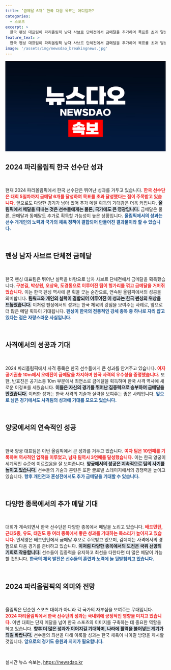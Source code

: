 ```yaml
---
title: ‘금메달 6개’ 한국 다음 목표는 어디일까?
categories:
  - 스포츠
excerpt: >
  한국 펜싱 대표팀이 파리올림픽 남자 사브르 단체전에서 금메달을 추가하며 목표를 초과 달성했다! 현재 금메달 6개로 종합 6위에 오른 한국 선수단, 추가 메달 소식에 기대감이 고조되고 있다.
feature_text: >
  한국 펜싱 대표팀이 파리올림픽 남자 사브르 단체전에서 금메달을 추가하며 목표를 초과 달성했다! 현재 금메달 6개로 종합 6위에 오른 한국 선수단, 추가 메달 소식에 기대감이 고조되고 있다.
image: '/assets/img/newsdao_breakingnews.jpg'
---
```


<p><img src="/assets/img/newsdao_breakingnews.jpg" alt="bookingtag 속보" /></p>

<h2 data-ke-size="size26">2024 파리올림픽 한국 선수단 성과</h2>

<p data-ke-size="size16">&nbsp;</p>

<p>현재 2024 파리올림픽에서 한국 선수단은 뛰어난 성과를 거두고 있습니다. <b><span style="color: #ee2323;">한국 선수단은 대회 5일차까지 금메달 6개를 달성하여 목표를 초과 달성했다는 점이 주목받고 있습니다.</span></b> 앞으로도 다양한 경기가 남아 있어 추가 메달 획득의 기대감은 더욱 커집니다. <b><span style="background-color: #21538527;">올림픽에서 메달을 따내는 것은 선수들에게는 물론, 국가에도 큰 영광입니다.</span></b> 금메달은 물론, 은메달과 동메달도 추가로 획득할 가능성이 높은 상황입니다. <b><span style="color: #1a5490;">올림픽에서의 성과는 선수 개개인의 노력과 국가의 체육 정책이 결합되어 만들어진 결과물이라 할 수 있습니다.</span></b></p>

<p data-ke-size="size16">&nbsp;</p>

<h2 data-ke-size="size26">펜싱 남자 사브르 단체전 금메달</h2>

<p data-ke-size="size16">&nbsp;</p>

<p>한국 펜싱 대표팀은 뛰어난 실력을 바탕으로 남자 사브르 단체전에서 금메달을 획득했습니다. <b><span style="color: #ee2323;">구본길, 박상원, 오상욱, 도경동으로 이루어진 팀이 헝가리를 꺾고 금메달을 거머쥐었습니다.</span></b> 이는 한국 펜싱 역사에 큰 획을 긋는 순간으로, 연속된 올림픽에서의 성공을 의미합니다. <b><span style="background-color: #21538527;">팀워크와 개인의 실력이 결합되어 이루어진 이 성과는 한국 펜싱의 위상을 드높였습니다.</span></b> 이처럼 펜싱에서의 성과는 한국 체육의 강점을 보여주는 사례로, 앞으로 더 많은 메달 획득이 기대됩니다. <b><span style="color: #1a5490;">펜싱이 한국의 전통적인 강세 종목 중 하나로 자리 잡고 있다는 점은 자랑스러운 사실입니다.</span></b></p>

<p data-ke-size="size16">&nbsp;</p>

<h2 data-ke-size="size26">사격에서의 성공과 기대</h2>

<p data-ke-size="size16">&nbsp;</p>

<p>2024 파리올림픽에서 사격 종목은 한국 선수들에게 큰 성과를 안겨주고 있습니다. <b><span style="color: #ee2323;">여자 공기권총 10m에서 오예진이 금메달을 차지하며 한국 사격의 우수성을 증명했습니다.</span></b> 또한, 반효진은 공기소총 10m 부문에서 최연소로 금메달을 획득하며 한국 사격 역사에 새로운 이정표를 세웠습니다. <b><span style="background-color: #21538527;">이들은 자신의 경기를 뛰어난 집중력으로 승부하여 금메달을 안겼습니다.</span></b> 이러한 성과는 한국 사격의 기술과 실력을 보여주는 좋은 사례입니다. <b><span style="color: #1a5490;">앞으로 남은 경기에서도 사격팀의 성과에 기대를 모으고 있습니다.</span></b></p>

<p data-ke-size="size16">&nbsp;</p>

<h2 data-ke-size="size26">양궁에서의 연속적인 성공</h2>

<p data-ke-size="size16">&nbsp;</p>

<p>한국 양궁 대표팀은 이번 올림픽에서 큰 성과를 거두고 있습니다. <b><span style="color: #ee2323;">여자 팀은 10연패를 기록하며 역사적인 업적을 이루었고, 남자 팀역시 3연패를 달성했습니다.</span></b> 이는 한국 양궁이 세계적인 수준에 이르렀음을 잘 보여줍니다. <b><span style="background-color: #21538527;">양궁에서의 성공은 지속적으로 팀의 사기를 높이고 있습니다.</span></b> 선수들의 기술과 훈련은 또한 글로벌 스테이지에서의 경쟁력을 높이고 있습니다. <b><span style="color: #1a5490;">향후 개인전과 혼성전에서도 추가 금메달을 기대할 수 있습니다.</span></b></p>

<p data-ke-size="size16">&nbsp;</p>

<h2 data-ke-size="size26">다양한 종목에서의 추가 메달 기대</h2>

<p data-ke-size="size16">&nbsp;</p>

<p>대회가 계속되면서 한국 선수단은 다양한 종목에서 메달을 노리고 있습니다. <b><span style="color: #ee2323;">배드민턴, 근대5종, 유도, 태권도 등 여러 종목에서 좋은 성과를 기대하는 목소리가 높아지고 있습니다.</span></b> 안세영은 배드민턴에서 금메달 후보로 주목받고 있으며, 김예지는 사격에서의 경험으로 다음 경기를 준비하고 있습니다. <b><span style="background-color: #21538527;">이처럼 다양한 종목에서의 도전은 국위 선양의 기회로 작용합니다.</span></b> 선수들이 집중력을 유지하고 최선을 다한다면 더 많은 메달이 가능할 것입니다. <b><span style="color: #1a5490;">한국의 체육 발전은 선수들의 훈련과 노력에 늘 뒷받침되고 있습니다.</span></b></p>

<p data-ke-size="size16">&nbsp;</p>

<h2 data-ke-size="size26">2024 파리올림픽의 의미와 전망</h2>

<p data-ke-size="size16">&nbsp;</p>

<p>올림픽은 단순한 스포츠 대회가 아니라 각 국가의 자부심을 보여주는 무대입니다. <b><span style="color: #ee2323;">2024 파리올림픽에서 한국 선수단의 성과는 국내외에 긍정적인 영향을 미치고 있습니다.</span></b> 이번 대회는 단지 메달을 넘어 한국 스포츠의 이미지를 구축하는 데 중요한 역할을 하고 있습니다. <b><span style="background-color: #21538527;">향후 더 많은 성과가 이어지길 기대하며, 나라에 활력을 불어넣는 계기가 되길 바랍니다.</span></b> 선수들의 최선을 다해 이룩할 성과는 한국 체육이 나아갈 방향을 제시할 것입니다. <b><span style="color: #1a5490;">앞으로의 경기도 응원과 지지가 필요합니다.</span></b></p>

<p data-ke-size="size16">&nbsp;</p>
실시간 뉴스 속보는, <a href="https://newsdao.kr" rel="dofollow">https://newsdao.kr</a>



